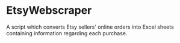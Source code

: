 # EtsyWebscraper
 A script which converts Etsy sellers' online orders into Excel sheets containing information regarding each purchase.
